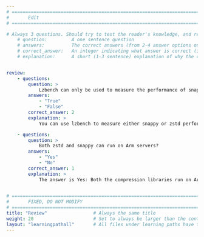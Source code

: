 ```yaml
---
# ================================================================================
#       Edit
# ================================================================================

# Always 3 questions. Should try to test the reader's knowledge, and reinforce the key points you want them to remember.
    # question:         A one sentence question
    # answers:          The correct answers (from 2-4 answer options only). Should be surrounded by quotes.
    # correct_answer:   An integer indicating what answer is correct (index starts from 0)
    # explanation:      A short (1-3 sentence) explanation of why the correct answer is correct. Can add aditional context if desired


review:
    - questions:
        question: >
            Lzbench can only be used to measure the performance of snappy and not zstd?
        answers:
            - "True"
            - "False"
        correct_answer: 2                  
        explanation: >
            You can use lzbench to measure either snappy or zstd performance

    - questions:
        question: >
            Both zstd and snappy can run on Arm servers?
        answers:
            - "Yes"
            - "No"
        correct_answer: 1                     
        explanation: >
            The answer is Yes: Both the compression libraries run on Arm servers
               

# ================================================================================
#       FIXED, DO NOT MODIFY
# ================================================================================
title: "Review"                 # Always the same title
weight: 20                      # Set to always be larger than the content in this path
layout: "learningpathall"       # All files under learning paths have this same wrapper
---
```

